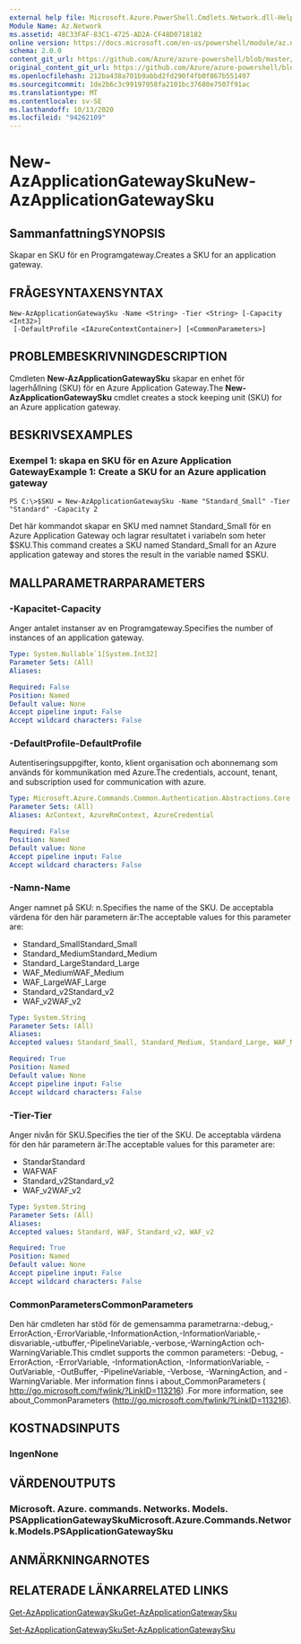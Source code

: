 ```yaml
---
external help file: Microsoft.Azure.PowerShell.Cmdlets.Network.dll-Help.xml
Module Name: Az.Network
ms.assetid: 48C33FAF-83C1-4725-AD2A-CF48D0718182
online version: https://docs.microsoft.com/en-us/powershell/module/az.network/new-azapplicationgatewaysku
schema: 2.0.0
content_git_url: https://github.com/Azure/azure-powershell/blob/master/src/Network/Network/help/New-AzApplicationGatewaySku.md
original_content_git_url: https://github.com/Azure/azure-powershell/blob/master/src/Network/Network/help/New-AzApplicationGatewaySku.md
ms.openlocfilehash: 212ba438a701b9abbd2fd290f4fb0f867b551497
ms.sourcegitcommit: 1de2b6c3c99197958fa2101bc37680e7507f91ac
ms.translationtype: MT
ms.contentlocale: sv-SE
ms.lasthandoff: 10/13/2020
ms.locfileid: "94262109"
---
```

# <span data-ttu-id="d023e-101">New-AzApplicationGatewaySku</span><span class="sxs-lookup"><span data-stu-id="d023e-101">New-AzApplicationGatewaySku</span></span>

## <span data-ttu-id="d023e-102">Sammanfattning</span><span class="sxs-lookup"><span data-stu-id="d023e-102">SYNOPSIS</span></span>
<span data-ttu-id="d023e-103">Skapar en SKU för en Programgateway.</span><span class="sxs-lookup"><span data-stu-id="d023e-103">Creates a SKU for an application gateway.</span></span>

## <span data-ttu-id="d023e-104">FRÅGESYNTAXEN</span><span class="sxs-lookup"><span data-stu-id="d023e-104">SYNTAX</span></span>

```
New-AzApplicationGatewaySku -Name <String> -Tier <String> [-Capacity <Int32>]
 [-DefaultProfile <IAzureContextContainer>] [<CommonParameters>]
```

## <span data-ttu-id="d023e-105">PROBLEMBESKRIVNING</span><span class="sxs-lookup"><span data-stu-id="d023e-105">DESCRIPTION</span></span>
<span data-ttu-id="d023e-106">Cmdleten **New-AzApplicationGatewaySku** skapar en enhet för lagerhållning (SKU) för en Azure Application Gateway.</span><span class="sxs-lookup"><span data-stu-id="d023e-106">The **New-AzApplicationGatewaySku** cmdlet creates a stock keeping unit (SKU) for an Azure application gateway.</span></span>

## <span data-ttu-id="d023e-107">BESKRIVS</span><span class="sxs-lookup"><span data-stu-id="d023e-107">EXAMPLES</span></span>

### <span data-ttu-id="d023e-108">Exempel 1: skapa en SKU för en Azure Application Gateway</span><span class="sxs-lookup"><span data-stu-id="d023e-108">Example 1: Create a SKU for an Azure application gateway</span></span>
```
PS C:\>$SKU = New-AzApplicationGatewaySku -Name "Standard_Small" -Tier "Standard" -Capacity 2
```

<span data-ttu-id="d023e-109">Det här kommandot skapar en SKU med namnet Standard_Small för en Azure Application Gateway och lagrar resultatet i variabeln som heter $SKU.</span><span class="sxs-lookup"><span data-stu-id="d023e-109">This command creates a SKU named Standard_Small for an Azure application gateway and stores the result in the variable named $SKU.</span></span>

## <span data-ttu-id="d023e-110">MALLPARAMETRAR</span><span class="sxs-lookup"><span data-stu-id="d023e-110">PARAMETERS</span></span>

### <span data-ttu-id="d023e-111">-Kapacitet</span><span class="sxs-lookup"><span data-stu-id="d023e-111">-Capacity</span></span>
<span data-ttu-id="d023e-112">Anger antalet instanser av en Programgateway.</span><span class="sxs-lookup"><span data-stu-id="d023e-112">Specifies the number of instances of an application gateway.</span></span>

```yaml
Type: System.Nullable`1[System.Int32]
Parameter Sets: (All)
Aliases:

Required: False
Position: Named
Default value: None
Accept pipeline input: False
Accept wildcard characters: False
```

### <span data-ttu-id="d023e-113">-DefaultProfile</span><span class="sxs-lookup"><span data-stu-id="d023e-113">-DefaultProfile</span></span>
<span data-ttu-id="d023e-114">Autentiseringsuppgifter, konto, klient organisation och abonnemang som används för kommunikation med Azure.</span><span class="sxs-lookup"><span data-stu-id="d023e-114">The credentials, account, tenant, and subscription used for communication with azure.</span></span>

```yaml
Type: Microsoft.Azure.Commands.Common.Authentication.Abstractions.Core.IAzureContextContainer
Parameter Sets: (All)
Aliases: AzContext, AzureRmContext, AzureCredential

Required: False
Position: Named
Default value: None
Accept pipeline input: False
Accept wildcard characters: False
```

### <span data-ttu-id="d023e-115">-Namn</span><span class="sxs-lookup"><span data-stu-id="d023e-115">-Name</span></span>
<span data-ttu-id="d023e-116">Anger namnet på SKU: n.</span><span class="sxs-lookup"><span data-stu-id="d023e-116">Specifies the name of the SKU.</span></span>
<span data-ttu-id="d023e-117">De acceptabla värdena för den här parametern är:</span><span class="sxs-lookup"><span data-stu-id="d023e-117">The acceptable values for this parameter are:</span></span>
- <span data-ttu-id="d023e-118">Standard_Small</span><span class="sxs-lookup"><span data-stu-id="d023e-118">Standard_Small</span></span>
- <span data-ttu-id="d023e-119">Standard_Medium</span><span class="sxs-lookup"><span data-stu-id="d023e-119">Standard_Medium</span></span>
- <span data-ttu-id="d023e-120">Standard_Large</span><span class="sxs-lookup"><span data-stu-id="d023e-120">Standard_Large</span></span>
- <span data-ttu-id="d023e-121">WAF_Medium</span><span class="sxs-lookup"><span data-stu-id="d023e-121">WAF_Medium</span></span>
- <span data-ttu-id="d023e-122">WAF_Large</span><span class="sxs-lookup"><span data-stu-id="d023e-122">WAF_Large</span></span>
- <span data-ttu-id="d023e-123">Standard_v2</span><span class="sxs-lookup"><span data-stu-id="d023e-123">Standard_v2</span></span>
- <span data-ttu-id="d023e-124">WAF_v2</span><span class="sxs-lookup"><span data-stu-id="d023e-124">WAF_v2</span></span>

```yaml
Type: System.String
Parameter Sets: (All)
Aliases:
Accepted values: Standard_Small, Standard_Medium, Standard_Large, WAF_Medium, WAF_Large, Standard_v2, WAF_v2

Required: True
Position: Named
Default value: None
Accept pipeline input: False
Accept wildcard characters: False
```

### <span data-ttu-id="d023e-125">-Tier</span><span class="sxs-lookup"><span data-stu-id="d023e-125">-Tier</span></span>
<span data-ttu-id="d023e-126">Anger nivån för SKU.</span><span class="sxs-lookup"><span data-stu-id="d023e-126">Specifies the tier of the SKU.</span></span>
<span data-ttu-id="d023e-127">De acceptabla värdena för den här parametern är:</span><span class="sxs-lookup"><span data-stu-id="d023e-127">The acceptable values for this parameter are:</span></span>
- <span data-ttu-id="d023e-128">Standar</span><span class="sxs-lookup"><span data-stu-id="d023e-128">Standard</span></span>
- <span data-ttu-id="d023e-129">WAF</span><span class="sxs-lookup"><span data-stu-id="d023e-129">WAF</span></span>
- <span data-ttu-id="d023e-130">Standard_v2</span><span class="sxs-lookup"><span data-stu-id="d023e-130">Standard_v2</span></span>
- <span data-ttu-id="d023e-131">WAF_v2</span><span class="sxs-lookup"><span data-stu-id="d023e-131">WAF_v2</span></span>

```yaml
Type: System.String
Parameter Sets: (All)
Aliases:
Accepted values: Standard, WAF, Standard_v2, WAF_v2

Required: True
Position: Named
Default value: None
Accept pipeline input: False
Accept wildcard characters: False
```

### <span data-ttu-id="d023e-132">CommonParameters</span><span class="sxs-lookup"><span data-stu-id="d023e-132">CommonParameters</span></span>
<span data-ttu-id="d023e-133">Den här cmdleten har stöd för de gemensamma parametrarna:-debug,-ErrorAction,-ErrorVariable,-InformationAction,-InformationVariable,-disvariable,-utbuffer,-PipelineVariable,-verbose,-WarningAction och-WarningVariable.</span><span class="sxs-lookup"><span data-stu-id="d023e-133">This cmdlet supports the common parameters: -Debug, -ErrorAction, -ErrorVariable, -InformationAction, -InformationVariable, -OutVariable, -OutBuffer, -PipelineVariable, -Verbose, -WarningAction, and -WarningVariable.</span></span> <span data-ttu-id="d023e-134">Mer information finns i about_CommonParameters ( http://go.microsoft.com/fwlink/?LinkID=113216) .</span><span class="sxs-lookup"><span data-stu-id="d023e-134">For more information, see about_CommonParameters (http://go.microsoft.com/fwlink/?LinkID=113216).</span></span>

## <span data-ttu-id="d023e-135">KOSTNADS</span><span class="sxs-lookup"><span data-stu-id="d023e-135">INPUTS</span></span>

### <span data-ttu-id="d023e-136">Ingen</span><span class="sxs-lookup"><span data-stu-id="d023e-136">None</span></span>

## <span data-ttu-id="d023e-137">VÄRDEN</span><span class="sxs-lookup"><span data-stu-id="d023e-137">OUTPUTS</span></span>

### <span data-ttu-id="d023e-138">Microsoft. Azure. commands. Networks. Models. PSApplicationGatewaySku</span><span class="sxs-lookup"><span data-stu-id="d023e-138">Microsoft.Azure.Commands.Network.Models.PSApplicationGatewaySku</span></span>

## <span data-ttu-id="d023e-139">ANMÄRKNINGAR</span><span class="sxs-lookup"><span data-stu-id="d023e-139">NOTES</span></span>

## <span data-ttu-id="d023e-140">RELATERADE LÄNKAR</span><span class="sxs-lookup"><span data-stu-id="d023e-140">RELATED LINKS</span></span>

[<span data-ttu-id="d023e-141">Get-AzApplicationGatewaySku</span><span class="sxs-lookup"><span data-stu-id="d023e-141">Get-AzApplicationGatewaySku</span></span>](./Get-AzApplicationGatewaySku.md)

[<span data-ttu-id="d023e-142">Set-AzApplicationGatewaySku</span><span class="sxs-lookup"><span data-stu-id="d023e-142">Set-AzApplicationGatewaySku</span></span>](./Set-AzApplicationGatewaySku.md)


